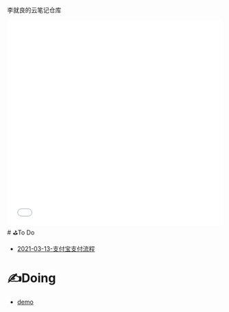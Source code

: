 李就良的云笔记仓库

<iframe 
        src="//player.bilibili.com/player.html?aid=66513421&bvid=BV1F441127NG&cid=115347034&page=1"
        scrolling="no" 
        border="0" 
        frameborder="no" 
        framscrolling="no" 
        width="100%" 
        height="480px" 
        border="0"
        allowfullscreen="true"> 
</iframe>
# ⛳To Do

+ [2021-03-13-支付宝支付流程](E:\MyNote\B：技术笔记\2021-03-13-支付宝支付流程.md)

# ✍Doing

+ [demo](E:\MyNote\C：技术笔记\001：Cron表达式.md)